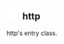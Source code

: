 ## <img src="../../.gitbook/assets/base.png" width="32" height="32" /> http
http's entry class.<br>

